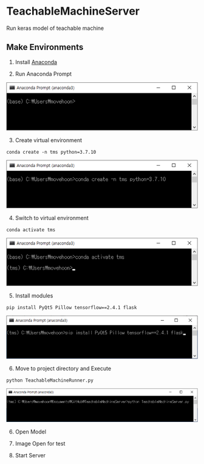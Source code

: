 # TeachableMachineServer
Run keras model of teachable machine

## Make Environments
1. Install [Anaconda](https://www.anaconda.com/)

2. Run Anaconda Prompt

![Anaconda Prompt](docs/anaconda.png)

3. Create virtual environment
```
conda create -n tms python=3.7.10
```
![Anaconda](docs/anaconda_create_virtual.png)

4. Switch to virtual environment
```
conda activate tms
```
![Anaconda](docs/anaconda_activate.png)

5. Install modules
```
pip install PyQt5 Pillow tensorflow==2.4.1 flask 
```
![Anaconda](docs/anaconda_pip.png)

6. Move to project directory and Execute
```
python TeachableMachineRunner.py
```
![Anaconda](docs/anaconda_execute.png)

6. Open Model

7. Image Open for test

8. Start Server
